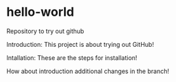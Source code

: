 # hello-world
Repository to try out github

Introduction: 
This project is about trying out GitHub! 

Intallation:
These are the steps for installation!

How about introduction additional changes in the branch!

